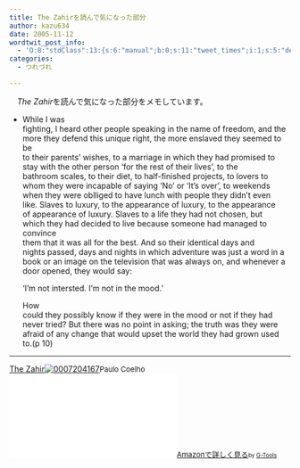 ```yaml
---
title: The Zahirを読んで気になった部分
author: kazu634
date: 2005-11-12
wordtwit_post_info:
  - 'O:8:"stdClass":13:{s:6:"manual";b:0;s:11:"tweet_times";i:1;s:5:"delay";i:0;s:7:"enabled";i:1;s:10:"separation";s:2:"60";s:7:"version";s:3:"3.7";s:14:"tweet_template";b:0;s:6:"status";i:2;s:6:"result";a:0:{}s:13:"tweet_counter";i:2;s:13:"tweet_log_ids";a:1:{i:0;i:2185;}s:9:"hash_tags";a:0:{}s:8:"accounts";a:1:{i:0;s:7:"kazu634";}}'
categories:
  - つれづれ

---
```

<div class="section">
<p>
    　<i>The Zahir</i>を読んで気になった部分をメモしています。
</p>
  
<ul>
<li>
<p>
        While I was<br /> fighting, I heard other people speaking in the name of freedom, and the<br /> more they defend this unique right, the more enslaved they seemed to be<br /> to their parents&#8217; wishes, to a marriage in which they had promised to<br /> stay with the other person &#8216;for the rest of their lives&#8217;, to the<br /> bathroom scales, to their diet, to half-finished projects, to lovers to<br /> whom they were incapable of saying &#8216;No&#8217; or &#8216;It&#8217;s over&#8217;, to weekends<br /> when they were oblliged to have lunch with people they didn&#8217;t even<br /> like. Slaves to luxury, to the appearance of luxury, to the appearance<br /> of appearance of luxury. Slaves to a life they had not chosen, but<br /> which they had decided to live because someone had managed to convince<br /> them that it was all for the best. And so their identical days and<br /> nights passed, days and nights in which adventure was just a word in a<br /> book or an image on the television that was always on, and whenever a<br /> door opened, they would say:
</p>
      
<p>
        &#8216;I&#8217;m not intersted. I&#8217;m not in the mood.&#8217;
</p>
      
<p>
        How<br /> could they possibly know if they were in the mood or not if they had<br /> never tried? But there was no point in asking; the truth was they were<br /> afraid of any change that would upset the world they had grown used<br /> to.(p 10)
</p>
</li>
</ul>
  
<hr />
  
<p>
<a href="https://www.amazon.co.jp/exec/obidos/ASIN/0007204167/goodpic-22/ref=nosim/" onclick="__gaTracker('send', 'event', 'outbound-article', 'https://www.amazon.co.jp/exec/obidos/ASIN/0007204167/goodpic-22/ref=nosim/', 'The Zahir');" target="_blank">The Zahir</a><a href="https://www.amazon.co.jp/exec/obidos/ASIN/0007204167/goodpic-22/ref=nosim/" onclick="__gaTracker('send', 'event', 'outbound-article', 'https://www.amazon.co.jp/exec/obidos/ASIN/0007204167/goodpic-22/ref=nosim/', '');" target="_blank"><img alt="0007204167" src="http://images.amazon.com/images/P/0007204167.01._SCMZZZZZZZ_.jpg" border="0" /></a><font size="-1">Paulo Coelho <iframe scrolling=&#8221;no&#8221; frameborder=&#8221;0&#8243; width=&#8221;250&#8243; height=&#8221;40&#8243; hspace=&#8221;0&#8243; vspace=&#8221;0&#8243; marginheight=&#8221;0&#8243; marginwidth=&#8221;0&#8243; src=&#8221;http://webservices.amazon.co.jp/onca/xml?Service=AWSECommerceService&SubscriptionId=0G91FPYVW6ZGWBH4Y9G2&AssociateTag=goodpic-22&Operation=ItemLookup&IdType=ASIN&ContentType=text/html&Page=1&ResponseGroup=Offers&ItemId=0007204167&Version=2004-10-04&Style=http://www.g-tools.net/xsl/price.xsl&#8221;></iframe><a href="https://www.amazon.co.jp/exec/obidos/ASIN/0007204167/goodpic-22/ref=nosim/" onclick="__gaTracker('send', 'event', 'outbound-article', 'https://www.amazon.co.jp/exec/obidos/ASIN/0007204167/goodpic-22/ref=nosim/', 'Amazonで詳しく見る');" target="_blank">Amazonで詳しく見る</a></font><font size="-2">by <a href="http://www.goodpic.com/mt/aws/index.html" onclick="__gaTracker('send', 'event', 'outbound-article', 'http://www.goodpic.com/mt/aws/index.html', 'G-Tools');">G-Tools</a></font>
</p>
</div>
